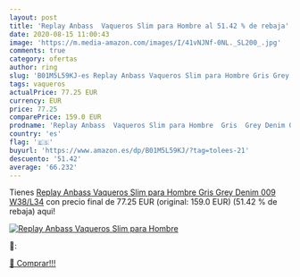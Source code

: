 ```yaml
---
layout: post
title: 'Replay Anbass  Vaqueros Slim para Hombre al 51.42 % de rebaja'
date: 2020-08-15 11:00:43
image: 'https://m.media-amazon.com/images/I/41vNJNf-0NL._SL200_.jpg'
comments: true
category: ofertas
author: ring
slug: 'B01M5L59KJ-es Replay Anbass Vaqueros Slim para Hombre Gris Grey Denim...'
tags: vaqueros
actualPrice: 77.25 EUR
currency: EUR
price: 77.25
comparePrice: 159.0 EUR
prodname: 'Replay Anbass  Vaqueros Slim para Hombre  Gris  Grey Denim 009   W38/L34'
country: 'es'
flag: '🇪🇸'
buyurl: 'https://www.amazon.es/dp/B01M5L59KJ/?tag=tolees-21'
descuento: '51.42'
average: '66.232'
---
```


Tienes [Replay Anbass  Vaqueros Slim para Hombre  Gris  Grey Denim 009   W38/L34](https://www.amazon.es/dp/B01M5L59KJ/?tag=tolees-21) con precio final de  77.25 EUR (original: 159.0 EUR) (51.42 %  de rebaja) aqui!

[![Replay Anbass  Vaqueros Slim para Hombre](https://m.media-amazon.com/images/I/41vNJNf-0NL._SL200_.jpg)](https://www.amazon.es/dp/B01M5L59KJ/?tag=tolees-21)

🔎:


[🛒 Comprar!!!](https://www.amazon.es/dp/B01M5L59KJ/?tag=tolees-21)
